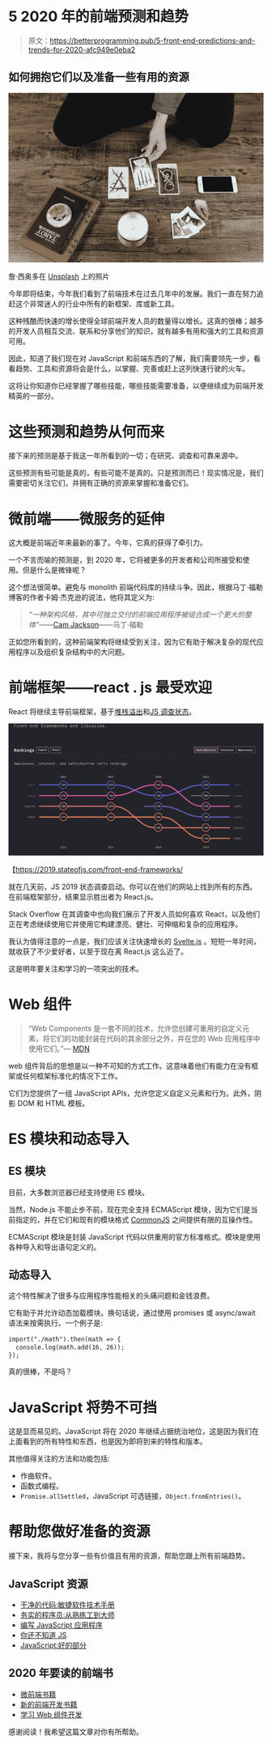 # 5 2020 年的前端预测和趋势

> 原文：<https://betterprogramming.pub/5-front-end-predictions-and-trends-for-2020-afc949e0eba2>

## 如何拥抱它们以及准备一些有用的资源

![](img/30c75e4c3030a84f8dfbc5d34e2ec46e.png)

詹·西奥多在 [Unsplash](https://unsplash.com/s/photos/predictions?utm_source=unsplash&utm_medium=referral&utm_content=creditCopyText) 上的照片

今年即将结束，今年我们看到了前端技术在过去几年中的发展。我们一直在努力追赶这个非常迷人的行业中所有的新框架、库或新工具。

这种残酷而快速的增长使得全球前端开发人员的数量得以增长。这真的很棒；越多的开发人员相互交流、联系和分享他们的知识，就有越多有用和强大的工具和资源可用。

因此，知道了我们现在对 JavaScript 和前端东西的了解，我们需要领先一步，看看趋势、工具和资源将会是什么，以掌握、完善或赶上这列快速行驶的火车。

这将让你知道你已经掌握了哪些技能，哪些技能需要准备，以便继续成为前端开发精英的一部分。

# 这些预测和趋势从何而来

接下来的预测是基于我这一年所看到的一切；在研究、调查和可靠来源中。

这些预测有些可能是真的，有些可能不是真的。只是预测而已！现实情况是，我们需要密切关注它们，并拥有正确的资源来掌握和准备它们。

# 微前端——微服务的延伸

这大概是前端近年来最新的事了。今年，它真的获得了牵引力。

一个不言而喻的预测是，到 2020 年，它将被更多的开发者和公司所接受和使用。但是什么是微锋呢？

这个想法很简单。避免与 monolith 前端代码库的持续斗争。因此，根据马丁·福勒博客的作者卡姆·杰克逊的说法，他将其定义为:

> *“一种架构风格，其中可独立交付的前端应用程序被组合成一个更大的整体”——*[Cam Jackson](https://camjackson.net/)——马丁·福勒

正如您所看到的，这种前端架构将继续受到关注，因为它有助于解决复杂的现代应用程序以及组织复杂结构中的大问题。

# 前端框架——react . js 最受欢迎

React 将继续主导前端框架，基于[堆栈溢出](https://insights.stackoverflow.com/survey/2019#technology)和[JS 调查状态](https://2019.stateofjs.com/front-end-frameworks/)。

![](img/c605ba60ed0743fe4a0c77adda21d78a.png)

【https://2019.stateofjs.com/front-end-frameworks/ 

就在几天前，JS 2019 状态调查启动。你可以在他们的网站上找到所有的东西。在前端框架部分，结果显示胜出者为 React.js。

Stack Overflow 在其调查中也向我们展示了开发人员如何喜欢 React，以及他们正在考虑继续使用它并使用它构建漂亮、健壮、可伸缩和复杂的应用程序。

我认为值得注意的一点是，我们应该关注快速增长的 [Svelte.js](https://svelte.dev/) 。短短一年时间，就收获了不少爱好者，以至于现在离 React.js 这么近了。

这是明年要关注和学习的一项突出的技术。

# Web 组件

> “Web Components 是一套不同的技术，允许您创建可重用的自定义元素，将它们的功能封装在代码的其余部分之外，并在您的 Web 应用程序中使用它们。”— [MDN](https://developer.mozilla.org/en-US/docs/Web/Web_Components)

web 组件背后的思想是以一种不可知的方式工作。这意味着他们有能力在没有框架或任何框架标准化的情况下工作。

它们为您提供了一组 JavaScript APIs，允许您定义自定义元素和行为。此外，阴影 DOM 和 HTML 模板。

# ES 模块和动态导入

## ES 模块

目前，大多数浏览器已经支持使用 ES 模块。

当然，Node.js 不能止步不前，现在完全支持 ECMAScript 模块，因为它们是当前指定的，并在它们和现有的模块格式 [CommonJS](https://requirejs.org/docs/commonjs.html) 之间提供有限的互操作性。

ECMAScript 模块是封装 JavaScript 代码以供重用的官方标准格式。模块是使用各种导入和导出语句定义的。

## 动态导入

这个特性解决了很多与应用程序性能相关的头痛问题和金钱浪费。

它有助于并允许动态加载模块。换句话说，通过使用 promises 或 async/await 语法来按需执行。一个例子是:

```
import("./math").then(math => {
  console.log(math.add(16, 26));
});
```

真的很棒，不是吗？

# JavaScript 将势不可挡

这是显而易见的。JavaScript 将在 2020 年继续占据统治地位，这是因为我们在上面看到的所有特性和东西，也是因为即将到来的特性和版本。

其他值得关注的方法和功能包括:

*   作曲软件。
*   函数式编程。
*   `Promise.allSettled`，JavaScript 可选链接，`Object.fromEntries()`。

# 帮助您做好准备的资源

接下来，我将与您分享一些有价值且有用的资源，帮助您跟上所有前端趋势。

## JavaScript 资源

*   [干净的代码:敏捷软件技术手册](https://www.amazon.com/Clean-Code-Handbook-Software-Craftsmanship-ebook/dp/B001GSTOAM)
*   [务实的程序员:从熟练工到大师](https://www.amazon.com/Pragmatic-Programmer-Journeyman-Master-ebook/dp/B003GCTQAE)
*   [编写 JavaScript 应用程序](https://www.amazon.com/Programming-JavaScript-Applications-Architecture-Libraries/dp/1491950293)
*   [你还不知道 JS](https://github.com/getify/You-Dont-Know-JS)
*   [JavaScript:好的部分](https://www.amazon.com/JavaScript-Good-Parts-Douglas-Crockford/dp/0596517742)

## 2020 年要读的前端书

*   [微前端书籍](https://www.amazon.com/Micro-Frontends-Architecture-Introduction-Techniques/dp/1097927989)
*   [新的前端开发书籍](https://bookauthority.org/books/new-front-end-development-books)
*   [学习 Web 组件开发](https://www.amazon.com/dp/1784393649)

感谢阅读！我希望这篇文章对你有所帮助。